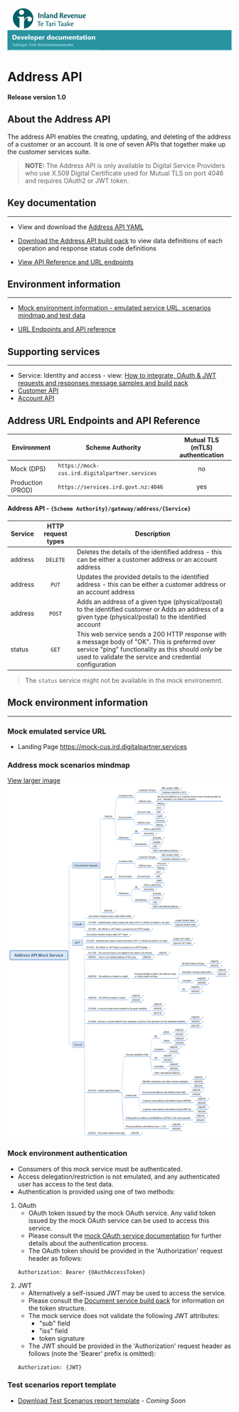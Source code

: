 
![IRD logo](../../Images/IRlogo.gif)
![Software Dev](../../Images/SoftwareDev.png)

# Address API 

#### Release version 1.0

## About the Address API 

The address API enables the creating, updating, and deleting of the address of a customer or an account. It is one of seven APIs that together make up the customer services suite.

>**NOTE:** The Address API is only available to Digital Service Providers who use X.509 Digital Certificate used for Mutual TLS on port 4046 and requires OAuth2 or JWT token.

## Key documentation
---

- View and download the [Address API YAML](Address%202020-09-28.yaml)

- [Download the Address API build pack](Build%20pack%20-%20Address%20API.pdf) to view data definitions of each operation and response status code definitions

- [View API Reference and URL endpoints](#Address-API-REST-Reference)	

## Environment information
---
- [Mock environment information - emulated service URL, scenarios mindmap and test data](#mock-environment-information)

- [URL Endpoints and API reference ](#Address-API-REST-Reference)

## Supporting services
---- 
* Service: Identity and access - view: [How to integrate, OAuth & JWT requests and responses message samples and build pack](https://github.com/InlandRevenue/Gateway_Services-Access/tree/master/Identity%20and%20Access)
* [Customer API](../Customer%20API)
* [Account API](../Account%20API)

<a name="Address-API-REST-Reference"></a>
## Address URL Endpoints and API Reference

| Environment | Scheme Authority | Mutual TLS (mTLS) authentication |
| --- | --- | :---: |
| Mock (DPS)| `https://mock-cus.ird.digitalpartner.services`| no |
| Production (PROD) | `https://services.ird.govt.nz:4046`| yes |

#### Address API - `{Scheme Authority}/gateway/address/{Service}`
| Service | HTTP request types | Description |  
| -- | :--: | -- | 
| address | `DELETE` | Deletes the details of the identified address - this can be either a customer address or an account address | 
| address | `PUT` | Updates the provided details to the identified address - this can be either a customer address or an account address | 
| address | `POST` | Adds an address of a given type (physical/postal) to the identified customer or Adds an address of a given type (physical/postal) to the identified account | 
| status | `GET` | This web service sends a 200 HTTP response with a message body of "OK". This is preferred over service "ping" functionality as this should *only* be used to validate the service and credential configuration | 

> The `status` service might not be available in the mock environemnt. 

<a name="mock-environment-information"></a>
## Mock environment information
---
### Mock emulated service URL
* Landing Page https://mock-cus.ird.digitalpartner.services 

### Address mock scenarios mindmap

[View larger image](../images/Address%20API%20Mock%20Service.png)
![Mock Scenarios](../images/Address%20API%20Mock%20Service.png)

### Mock environment authentication
* Consumers of this mock service must be authenticated.
* Access delegation/restriction is not emulated, and any authenticated user has access to the test data.
* Authentication is provided using one of two methods:
 1. OAuth
	* OAuth token issued by the mock OAuth service. Any valid token issued by the mock OAuth service can be used to access this service.
	* Please consult the [mock OAuth service documentation](https://mock-oauth.ird.digitalpartner.services/) for further details about the authentication process.
	* The OAuth token should be provided in the 'Authorization' request header as follows:
	```
	Authorization: Bearer {OAuthAccessToken}
	```
 2. JWT
	* Alternatively a self-issued JWT may be used to access the service.
	* Please consult the [Document service build pack](Build%20pack%20-%20Document%20Service.pdf) for information on the token structure.
	* The mock service does not validate the following JWT attributes:
		* "sub" field
		* "iss" field
		* token signature
	* The JWT should be provided in the 'Authorization' request header as follows (note the 'Bearer' prefix is omitted):
	```
	Authorization: {JWT}
	```


<a name="test-environment-information"></a>
### Test scenarios report template

- [Download Test Scenarios report template](Address%20API-%20Test%20Report%20Template.docx) - *Coming Soon*








